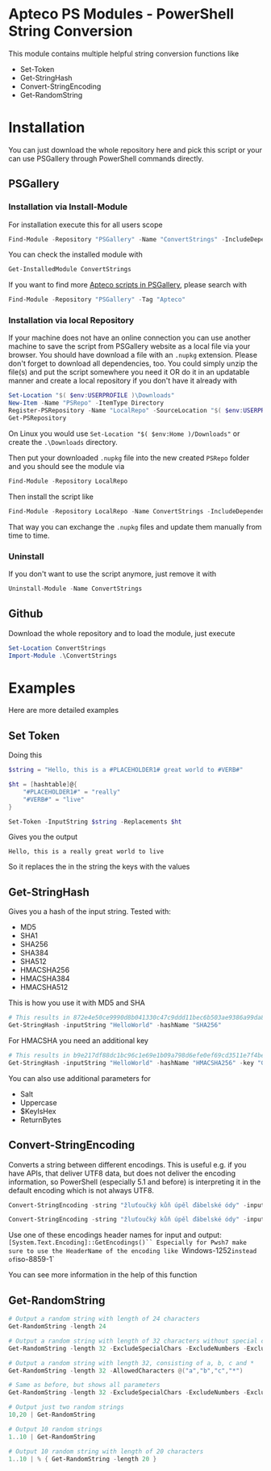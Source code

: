 
# Apteco PS Modules - PowerShell String Conversion


This module contains multiple helpful string conversion functions like

- Set-Token
- Get-StringHash
- Convert-StringEncoding
- Get-RandomString



# Installation

You can just download the whole repository here and pick this script or your can use PSGallery through PowerShell commands directly.

## PSGallery

### Installation via Install-Module

For installation execute this for all users scope

```PowerShell
Find-Module -Repository "PSGallery" -Name "ConvertStrings" -IncludeDependencies | Install-Module -Verbose -Scope AllUsers
```

You can check the installed module with

```PowerShell
Get-InstalledModule ConvertStrings
```

If you want to find more [Apteco scripts in PSGallery](https://www.powershellgallery.com/packages?q=Tags%3A%22Apteco%22), please search with

```PowerShell
Find-Module -Repository "PSGallery" -Tag "Apteco"
```

### Installation via local Repository

If your machine does not have an online connection you can use another machine to save the script from PSGallery website as a local file via your browser. You should have download a file with an `.nupkg` extension. Please don't forget to download all dependencies, too. You could simply unzip the file(s) and put the script somewhere you need it OR do it in an updatable manner and create a local repository if you don't have it already with

```PowerShell
Set-Location "$( $env:USERPROFILE )\Downloads"
New-Item -Name "PSRepo" -ItemType Directory
Register-PSRepository -Name "LocalRepo" -SourceLocation "$( $env:USERPROFILE )\Downloads\PSRepo"
Get-PSRepository
```

On Linux you would use `Set-Location "$( $env:Home )/Downloads"` or create the `.\Downloads` directory.

Then put your downloaded `.nupkg` file into the new created `PSRepo` folder and you should see the module via 

```PowerShell
Find-Module -Repository LocalRepo
```

Then install the script like 

```PowerShell
Find-Module -Repository LocalRepo -Name ConvertStrings -IncludeDependencies | Install-Module -Scope CurrentUser -Verbose
```

That way you can exchange the `.nupkg` files and update them manually from time to time.

### Uninstall

If you don't want to use the script anymore, just remove it with 

```PowerShell
Uninstall-Module -Name ConvertStrings
```



## Github

Download the whole repository and to load the module, just execute

```PowerShell
Set-Location ConvertStrings
Import-Module .\ConvertStrings
```

# Examples

Here are more detailed examples

## Set Token

Doing this

```PowerShell
$string = "Hello, this is a #PLACEHOLDER1# great world to #VERB#"

$ht = [hashtable]@{
    "#PLACEHOLDER1#" = "really"
    "#VERB#" = "live"
}

Set-Token -InputString $string -Replacements $ht
```

Gives you the output

```
Hello, this is a really great world to live
```
So it replaces the in the string the keys with the values

## Get-StringHash

Gives you a hash of the input string. Tested with:

- MD5
- SHA1
- SHA256
- SHA384
- SHA512
- HMACSHA256
- HMACSHA384
- HMACSHA512

This is how you use it with MD5 and SHA

```PowerShell
# This results in 872e4e50ce9990d8b041330c47c9ddd11bec6b503ae9386a99da8584e9bb12c4
Get-StringHash -inputString "HelloWorld" -hashName "SHA256"
```

For HMACSHA you need an additional key

```PowerShell
# This results in b9e217df88dc1bc96c1e69e1b09a798d6efe0ef69cd3511e7f4becd319fe6036
Get-StringHash -inputString "HelloWorld" -hashName "HMACSHA256" -key "GoGoGo"
```

You can also use additional parameters for

- Salt
- Uppercase
- $KeyIsHex
- ReturnBytes


## Convert-StringEncoding

Converts a string between different encodings. This is useful e.g. if you have APIs, that deliver UTF8 data, but does not deliver the encoding information, so PowerShell (especially 5.1 and before) is interpreting it in the default encoding which is not always UTF8.

```PowerShell
Convert-StringEncoding -string "žluťoučký kůň úpěl ďábelské ódy" -inputEncoding "Windows-1252" -outputEncoding "utf-8"

Convert-StringEncoding -string "žluťoučký kůň úpěl ďábelské ódy" -inputEncoding ([Console]::OutputEncoding.HeaderName) -outputEncoding ([System.Text.Encoding]::UTF8.HeaderName)
```

Use one of these encodings header names for input and output: `[System.Text.Encoding]::GetEncodings()``
Especially for Pwsh7 make sure to use the HeaderName of the encoding like `Windows-1252` instead of `iso-8859-1`
        
You can see more information in the help of this function

       

## Get-RandomString

```PowerShell
# Output a random string with length of 24 characters
Get-RandomString -length 24

# Output a random string with length of 32 characters without special characters, numbers and lowercase
Get-RandomString -length 32 -ExcludeSpecialChars -ExcludeNumbers -ExcludeLowerCase

# Output a random string with length 32, consisting of a, b, c and *
Get-RandomString -length 32 -AllowedCharacters @("a","b","c","*")

# Same as before, but shows all parameters
Get-RandomString -length 32 -ExcludeSpecialChars -ExcludeNumbers -ExcludeLowerCase -ExcludeUpperCase -AllowedCharacters @("a","b","c","*")

# Output just two random strings
10,20 | Get-RandomString

# Output 10 random strings
1..10 | Get-RandomString

# Output 10 random string with length of 20 characters
1..10 | % { Get-RandomString -length 20 }

```
